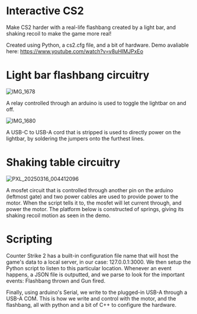 # Interactive CS2

Make CS2 harder with a real-life flashbang created by a light bar, and shaking recoil to make the game more real!

Created using Python, a cs2.cfg file, and a bit of hardware. Demo avaliable here: https://www.youtube.com/watch?v=v8uHIMJPxEo

# Light bar flashbang circuitry

![IMG_1678](https://github.com/user-attachments/assets/6803fb5c-b8ff-4513-8f8d-1ca9ab3d0534)

A relay controlled through an arduino is used to toggle the lightbar on and off.

![IMG_1680](https://github.com/user-attachments/assets/fb21ae14-24f6-4afe-9fae-953b6aa5527f)

A USB-C to USB-A cord that is stripped is used to directly power on the lightbar, by soldering the jumpers onto the furthest lines.

# Shaking table circuitry

![PXL_20250316_004412096](https://github.com/user-attachments/assets/2082795e-ca1b-41c1-9f32-14e63461ce81)

A mosfet circuit that is controlled through another pin on the arduino (leftmost gate) and two power cables are used to provide power to the motor. When the script tells it to, the mosfet will let current through, and power the motor. The platform below is constructed of springs, giving its shaking recoil motion as seen in the demo.

# Scripting

Counter Strike 2 has a built-in configuration file name that will host the game's data to a local server, in our case: 127.0.0.1:3000. We then setup the Python script to listen to this particular location. Whenever an event happens, a JSON file is outputted, and we parse to look for the important events: Flashbang thrown and Gun fired.

Finally, using arduino's Serial, we write to the plugged-in USB-A through a USB-A COM. This is how we write and control with the motor, and the flashbang, all with python and a bit of C++ to configure the hardware.
